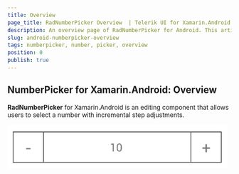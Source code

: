 ```yaml
---
title: Overview
page_title: RadNumberPicker Overview  | Telerik UI for Xamarin.Android Documentation
description: An overview page of RadNumberPicker for Android. This article explains the most important things you need to know before using RadNumberPicker.
slug: android-numberpicker-overview
tags: numberpicker, number, picker, overview
position: 0
publish: true
---
```


## NumberPicker for Xamarin.Android: Overview

**RadNumberPicker** for Xamarin.Android is an editing component that allows users to select a number with incremental step adjustments.

![TelerikUI-NumberPicker-Overview](images/number-picker-overview.png "RadNumberPicker overview.")
